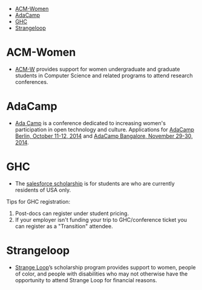- [ACM-Women](#acm-women)
- [AdaCamp](#adacamp)
- [GHC](#ghc)
- [Strangeloop](#strangeloop)


# ACM-Women
- [ACM-W](http://women.acm.org/scholarship) provides support for women undergraduate and graduate students in Computer Science and related programs to attend research conferences.
   
# AdaCamp
- [Ada Camp](http://adacamp.org/) is a conference dedicated to increasing women's participation in open technology and culture. Applications for [AdaCamp Berlin, October 11-12, 2014](http://berlin.adacamp.org/apply/) and [AdaCamp Bangalore, November 29-30, 2014](http://bangalore.adacamp.org/apply/).

# GHC

- The [salesforce scholarship](http://gracehopper.salesforceux.com) is for students are who are currently residents of USA only.

Tips for GHC registration:
1.  Post-docs can register under student pricing.
2.  If your employer isn't funding your trip to GHC/conference ticket you can register as a "Transition" attendee.

# Strangeloop
- [Strange Loop](https://thestrangeloop.com/attendees/diversity-scholarships)’s scholarship program provides support to women, people of color, and people with disabilities who may not otherwise have the opportunity to attend Strange Loop for financial reasons.



